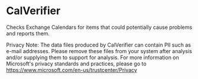 # CalVerifier
Checks Exchange Calendars for items that could potentially cause problems and reports them.

Privacy Note:
The data files produced by CalVerifier can contain PII such as e-mail addresses.
Please remove these files from your system after analysis and/or supplying them to support for analysis.
For more information on Microsoft's privacy standards and practices, please go to https://www.microsoft.com/en-us/trustcenter/Privacy
